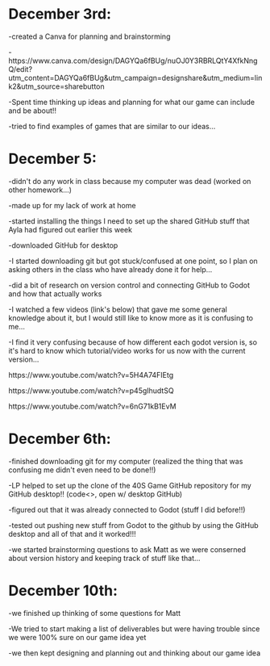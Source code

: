 <h1>December 3rd:</h1>
<p>-created a Canva for planning and brainstorming</p>
<p>-https://www.canva.com/design/DAGYQa6fBUg/nuOJ0Y3RBRLQtY4XfkNngQ/edit?utm_content=DAGYQa6fBUg&utm_campaign=designshare&utm_medium=link2&utm_source=sharebutton</p>
<p>-Spent time thinking up ideas and planning for what our game can include and be about!!</p>
<p>-tried to find examples of games that are similar to our ideas...</p>

<h1>December 5:</h1>
<p>-didn't do any work in class because my computer was dead (worked on other homework...)</p>
<p>-made up for my lack of work at home</p>
<p>-started installing the things I need to set up the shared GitHub stuff that Ayla had figured out earlier this week</p>
<p>-downloaded GitHub for desktop</p>
<p>-I started downloading git but got stuck/confused at one point, so I plan on asking others in the class who have already done it for help...</p>
<p>-did a bit of research on version control and connecting GitHub to Godot and how that actually works</p>
<p>-I watched a few videos (link's below) that gave me some general knowledge about it, but I would still like to know more as it is confusing to me...</p>
<p>-I find it very confusing because of how different each godot version is, so it's hard to know which tutorial/video works for us now with the current version...</p>
<p>https://www.youtube.com/watch?v=5H4A74FIEtg</p>
<p>https://www.youtube.com/watch?v=p45gIhudtSQ</p>
<p>https://www.youtube.com/watch?v=6nG71kB1EvM</p>

<h1>December 6th:</h1>
<p>-finished downloading git for my computer (realized the thing that was confusing me didn't even need to be done!!)</p>
<p>-LP helped to set up the clone of the 40S Game GitHub repository for my GitHub desktop!! (code<>, open w/ desktop GitHub)</p>
<p>-figured out that it was already connected to Godot (stuff I did before!!) </p>
<p>-tested out pushing new stuff from Godot to the github by using the GitHub desktop and all of that and it worked!!!</p>
<p>-we started brainstorming questions to ask Matt as we were conserned about version history and keeping track of stuff like that...</p>

<h1>December 10th:</h1>
<p>-we finished up thinking of some questions for Matt</p>
<p>-We tried to start making a list of deliverables but were having trouble since we were 100% sure on our game idea yet</p>
<p>-we then kept designing and planning out and thinking about our game idea</p>
